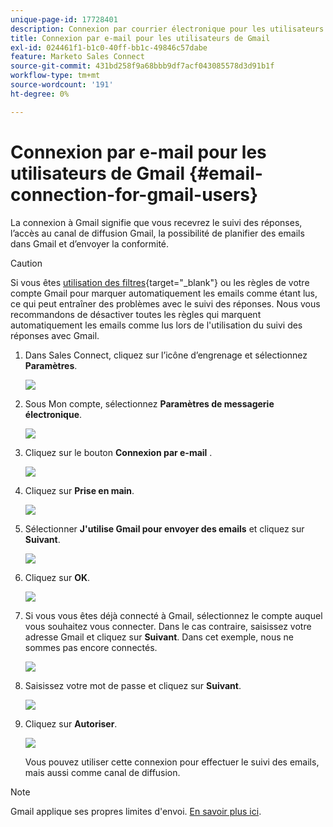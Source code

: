 ```yaml
---
unique-page-id: 17728401
description: Connexion par courrier électronique pour les utilisateurs de Gmail - Documentation Marketo - Documentation du produit
title: Connexion par e-mail pour les utilisateurs de Gmail
exl-id: 024461f1-b1c0-40ff-bb1c-49846c57dabe
feature: Marketo Sales Connect
source-git-commit: 431bd258f9a68bbb9df7acf043085578d3d91b1f
workflow-type: tm+mt
source-wordcount: '191'
ht-degree: 0%

---
```


# Connexion par e-mail pour les utilisateurs de Gmail {#email-connection-for-gmail-users}

La connexion à Gmail signifie que vous recevrez le suivi des réponses, l’accès au canal de diffusion Gmail, la possibilité de planifier des emails dans Gmail et d’envoyer la conformité.

>[!CAUTION]
>
>Si vous êtes [utilisation des filtres](https://support.google.com/mail/answer/6579?hl=en#zippy=%2Ccreate-a-filter%2Cedit-or-delete-filters){target="_blank"} ou les règles de votre compte Gmail pour marquer automatiquement les emails comme étant lus, ce qui peut entraîner des problèmes avec le suivi des réponses. Nous vous recommandons de désactiver toutes les règles qui marquent automatiquement les emails comme lus lors de l&#39;utilisation du suivi des réponses avec Gmail.

1. Dans Sales Connect, cliquez sur l’icône d’engrenage et sélectionnez **Paramètres**.

   ![](assets/one.png)

1. Sous Mon compte, sélectionnez **Paramètres de messagerie électronique**.

   ![](assets/two.png)

1. Cliquez sur le bouton **Connexion par e-mail** .

   ![](assets/three.png)

1. Cliquez sur **Prise en main**.

   ![](assets/four.png)

1. Sélectionner **J&#39;utilise Gmail pour envoyer des emails** et cliquez sur **Suivant**.

   ![](assets/five.png)

1. Cliquez sur **OK**.

   ![](assets/six.png)

1. Si vous vous êtes déjà connecté à Gmail, sélectionnez le compte auquel vous souhaitez vous connecter. Dans le cas contraire, saisissez votre adresse Gmail et cliquez sur **Suivant**. Dans cet exemple, nous ne sommes pas encore connectés.

   ![](assets/seven.png)

1. Saisissez votre mot de passe et cliquez sur **Suivant**.

   ![](assets/eight.png)

1. Cliquez sur **Autoriser**.

   ![](assets/nine.png)

   Vous pouvez utiliser cette connexion pour effectuer le suivi des emails, mais aussi comme canal de diffusion.

>[!NOTE]
>
>Gmail applique ses propres limites d&#39;envoi. [En savoir plus ici](/help/marketo/product-docs/marketo-sales-connect/email/email-delivery/email-connection-throttling.md#email-provider-limits).
